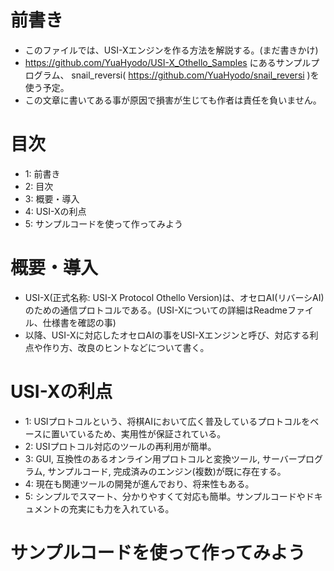 # 前書き
- このファイルでは、USI-Xエンジンを作る方法を解説する。(まだ書きかけ)
- https://github.com/YuaHyodo/USI-X_Othello_Samples にあるサンプルプログラム、
snail_reversi( https://github.com/YuaHyodo/snail_reversi )を使う予定。
- この文章に書いてある事が原因で損害が生じても作者は責任を負いません。

# 目次
- 1: 前書き
- 2: 目次
- 3: 概要・導入
- 4: USI-Xの利点
- 5: サンプルコードを使って作ってみよう

# 概要・導入
- USI-X(正式名称: USI-X Protocol Othello Version)は、オセロAI(リバーシAI)のための通信プロトコルである。(USI-Xについての詳細はReadmeファイル、仕様書を確認の事)
- 以降、USI-Xに対応したオセロAIの事をUSI-Xエンジンと呼び、対応する利点や作り方、改良のヒントなどについて書く。

# USI-Xの利点
- 1: USIプロトコルという、将棋AIにおいて広く普及しているプロトコルをベースに置いているため、実用性が保証されている。
- 2: USIプロトコル対応のツールの再利用が簡単。
- 3: GUI, 互換性のあるオンライン用プロトコルと変換ツール, サーバープログラム, サンプルコード, 完成済みのエンジン(複数)が既に存在する。
- 4: 現在も関連ツールの開発が進んでおり、将来性もある。
- 5: シンプルでスマート、分かりやすくて対応も簡単。サンプルコードやドキュメントの充実にも力を入れている。

# サンプルコードを使って作ってみよう
